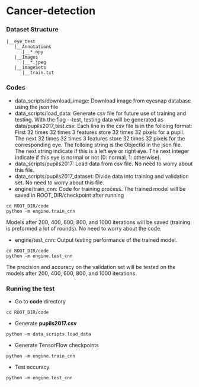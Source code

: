 # Cancer-detection

### Dataset Structure
```
|__eye_test
   |__Annotations
      |__*.npy
   |__Images
      |__*.jpeg
   |__ImageSets
      |__train.txt
```

### Codes
* data_scripts/download_image: Download image from eyesnap database using the json file
* data_scripts/load_data: Generate csv file for future use of training and testing. With the flag --test, testing data will be generated as data/pupils2017_test.csv. 
Each line in the csv file is in the folloing format: First 32 times 32 times 3 features store 32 times 32 pixels for a pupil. The next 32 times 32 times 3 features store 32 times 32 pixels for the corresponding eye. The folloing string is the ObjectId in the json file. The next string indicate if this is a left eye or right eye. The next integer indicate if this eye is normal or not (0: normal, 1: otherwise).
* data_scripts/pupils2017: Load data from csv file. No need to worry about this file.
* data_scripts/pupils2017_dataset: Divide data into training and validation set. No need to worry about this file.
* engine/train_cnn: Code for training process. The trained model will be saved in ROOT_DIR/checkpoint after running
```
cd ROOT_DIR/code
python -m engine.train_cnn
```
Models after 200, 400, 600, 800, and 1000 iterations will be saved (training is preformed a lot of rounds). 
No need to worry about the code.
* engine/test_cnn: Output testing performance of the trained model. 
```
cd ROOT_DIR/code
python -m engine.test_cnn
```
The precision and accuracy on the validation set will be tested on the models after 200, 400, 600, 800, and 1000 iterations.



### Running the test
* Go to **code** directory
```
cd ROOT_DIR/code
```
* Generate **pupils2017.csv**
```
python -m data_scripts.load_data
```
* Generate TensorFlow checkpoints
```
python -m engine.train_cnn
```
* Test accuracy
```
python -m engine.test_cnn
```
